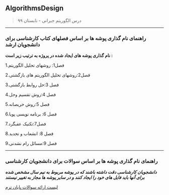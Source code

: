 ## AlgorithmsDesign

> درس الگوریتم جبرانی - تابستان ۹۹



---
### راهنمای نام گذاری پوشه ها بر اساس فصلهای کتاب کارشناسی برای دانشجویان ارشد

**نام گذاری پوشه های ایجاد شده در پروژه به ترتیب زیر است :**

1.فصل1: روشهای تحلیل الگوریتم

2.فصل2:روشهای تحلیل الگوریتم های بازگشتی

3.فصل 3:حل روابط بازگشتی

4.فصل 4:روش تقسیم وحل

5.فصل 5:روش حریصانه

6.فصل 6: برنامه نویسی پویا

7.فصل7:تکنیک عقبگرد

8.فصل 8: انشعاب و تحدید

9.فصل 9:مسائل رام نشدنی

---
### راهنمای نام گذاری پوشه ها بر اساس سوالات برای دانشجویان کارشناسی

***دانشجویان کارشناسی دقت داشته باشند که در پوشه مربوط به نیم سال مشخص شده برای آنها باید فایل های خود را ایجاد کنند و در سایر پوشه ها مجاز به تغییر نیستند***
 
 [لیست ارائه سوالات پایان ترم](https://github.com/AliRazavi-edu/PNU_3983/blob/master/AlgorithmsDesign/list.pdf)